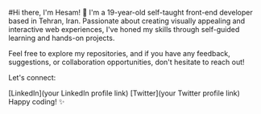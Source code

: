 #Hi there, I'm Hesam! 👋
I'm a 19-year-old self-taught front-end developer based in Tehran, Iran. Passionate about creating visually appealing and interactive web experiences, I've honed my skills through self-guided learning and hands-on projects.


Feel free to explore my repositories, and if you have any feedback, suggestions, or collaboration opportunities, don't hesitate to reach out!

Let's connect:

[LinkedIn](your LinkedIn profile link)
[Twitter](your Twitter profile link)
Happy coding! ✨
